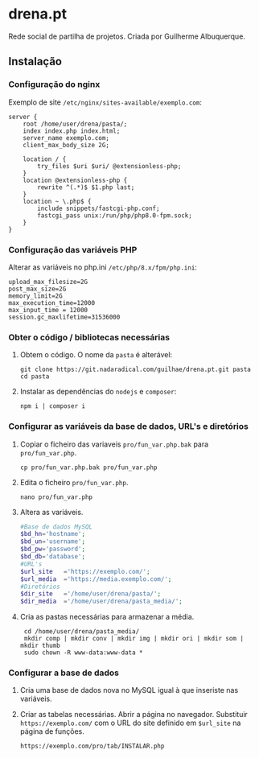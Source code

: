 # drena.pt

Rede social de partilha de projetos.
Criada por Guilherme Albuquerque.

## Instalação

### Configuração do nginx

Exemplo de site `/etc/nginx/sites-available/exemplo.com`:

    server {
        root /home/user/drena/pasta/;
        index index.php index.html;
        server_name exemplo.com;
        client_max_body_size 2G;

        location / {
            try_files $uri $uri/ @extensionless-php;
        }
        location @extensionless-php {
            rewrite ^(.*)$ $1.php last;
        }
        location ~ \.php$ {
            include snippets/fastcgi-php.conf;
            fastcgi_pass unix:/run/php/php8.0-fpm.sock;
        }
    }

### Configuração das variáveis PHP

Alterar as variáveis no php.ini `/etc/php/8.x/fpm/php.ini`:

    upload_max_filesize=2G
    post_max_size=2G
    memory_limit=2G
    max_execution_time=12000
    max_input_time = 12000
    session.gc_maxlifetime=31536000

### Obter o código / bibliotecas necessárias

1. Obtem o código. O nome da `pasta` é alterável:

       git clone https://git.nadaradical.com/guilhae/drena.pt.git pasta
       cd pasta

2. Instalar as dependências do `nodejs` e `composer`:

       npm i | composer i

### Configurar as variáveis da base de dados, URL's e diretórios

1. Copiar o ficheiro das variaveis `pro/fun_var.php.bak` para `pro/fun_var.php`.

       cp pro/fun_var.php.bak pro/fun_var.php

2. Edita o ficheiro `pro/fun_var.php`.

       nano pro/fun_var.php

3. Altera as variáveis.

    ```php
    #Base de dados MySQL
    $bd_hn='hostname';
    $bd_un='username';
    $bd_pw='password';
    $bd_db='database';
    #URL's
    $url_site   ='https://exemplo.com/';
    $url_media  ='https://media.exemplo.com/';
    #Diretórios
    $dir_site   ='/home/user/drena/pasta/';
    $dir_media  ='/home/user/drena/pasta_media/';
    ```

4. Cria as pastas necessárias para armazenar a média.

        cd /home/user/drena/pasta_media/
        mkdir comp | mkdir conv | mkdir img | mkdir ori | mkdir som | mkdir thumb
        sudo chown -R www-data:www-data *

### Configurar a base de dados

1. Cria uma base de dados nova no MySQL igual à que inseriste nas variáveis.

2. Criar as tabelas necessárias.
Abrir a página no navegador. Substituir `https://exemplo.com/` com o URL do site definido em `$url_site` na página de funções.

       https://exemplo.com/pro/tab/INSTALAR.php